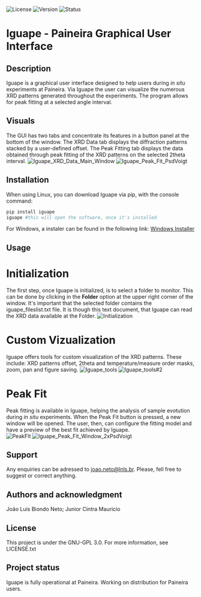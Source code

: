 ![License](https://img.shields.io/pypi/l/iguape?style=plastic&color=green&link=https%3A%2F%2Fpypi.org%2Fproject%2Figuape%2F)
![Version](https://img.shields.io/pypi/v/iguape?style=plastic&color=pink&link=https%3A%2F%2Fpypi.org%2Fproject%2Figuape%2F)
![Status](https://img.shields.io/pypi/status/iguape?style=plastic&link=https%3A%2F%2Fpypi.org%2Fproject%2Figuape%2F
)
# Iguape - Paineira Graphical User Interface


## Description
Iguape is a graphical user interface designed to help users during *in situ* experiments at Paineira. Via Iguape the user can visualize the numerous XRD patterns generated throughout the experiments. The program allows for peak fitting at a selected angle interval.  

## Visuals
The GUI has two tabs and concentrate its features in a button panel at the bottom of the window. The XRD Data tab displays the diffraction patterns stacked by a user-defined offset. The Peak Fitting tab displays the data obtained through peak fitting of the XRD patterns on the selected 2theta interval.
![Iguape_XRD_Data_Main_Window](https://github.com/user-attachments/assets/fffae287-6076-495d-a3fe-dc6e4289b7c0)
![Iguape_Peak_Fit_PsdVoigt](https://github.com/user-attachments/assets/4c7c9224-88ac-41ad-bcb7-c248986fdfb3)
## Installation
When using Linux, you can download Iguape via pip, with the console command:
```bash
pip install iguape
iguape #this will open the software, once it's installed
```
For Windows, a instaler can be found in the following link: [Windows Installer]()
## Usage
# **Initialization**
The first step, once Iguape is initialized, is to select a folder to monitor. This can be done by clicking in the **Folder** option at the upper right corner of the window. It's important that the selected folder contains the iguape_fileslist.txt file. It is though this text document, that Iguape can read the XRD data available at the Folder. 
![Initialization](https://github.com/user-attachments/assets/01f48445-52b8-4c89-afb8-43136d05c2d8)
# **Custom Vizualization**
Iguape offers tools for custom visualization of the XRD patterns. These include: XRD patterns offset, 2theta and temperature/measure order masks, zoom, pan and figure saving.
![Iguape_tools](https://github.com/user-attachments/assets/785404f5-761b-444a-9f41-3b601b62aaa8)
![Iguape_tools#2](https://github.com/user-attachments/assets/5d5267a4-516c-45af-b2d4-3173848b98b0)

# **Peak Fit**
Peak fitting is available in Iguape, helping the analysis of sample evotution during _in situ_ experiments. When the Peak Fit button is pressed, a new window will be opened. The user, then, can configure the fitting model and have a preview of the best fit achieved by Iguape.  
![PeakFIt](https://github.com/user-attachments/assets/3bedf4d9-e06d-4b84-a5a0-9cecd292adbd)
![Iguape_Peak_Fit_Window_2xPsdVoigt](https://github.com/user-attachments/assets/38ef0b40-ea7d-436d-a140-c3b40f8ac19b)
## Support
Any enquiries can be adressed to joao.neto@lnls.br. Please, fell free to suggest or correct anything.

## Authors and acknowledgment
João Luis Biondo Neto;
Junior Cintra Mauricio

## License
This project is under the GNU-GPL 3.0. For more information, see LICENSE.txt

## Project status
Iguape is fully operational at Paineira. Working on distribution for Paineira users.
